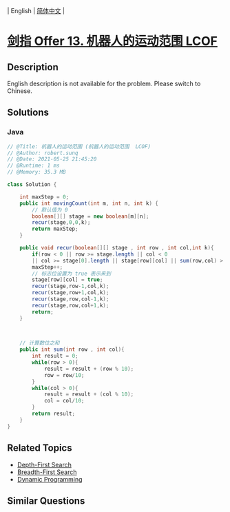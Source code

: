 
| English | [简体中文](README.md) |

# [剑指 Offer 13. 机器人的运动范围  LCOF](https://leetcode.cn//problems/ji-qi-ren-de-yun-dong-fan-wei-lcof/)

## Description

English description is not available for the problem. Please switch to Chinese.

## Solutions


### Java

```Java
// @Title: 机器人的运动范围 (机器人的运动范围  LCOF)
// @Author: robert.sunq
// @Date: 2021-05-25 21:45:20
// @Runtime: 1 ms
// @Memory: 35.3 MB

class Solution {

    int maxStep = 0;
    public int movingCount(int m, int n, int k) {
        // 默认值为 0
        boolean[][] stage = new boolean[m][n];
        recur(stage,0,0,k);  
        return maxStep;  
    }

    public void recur(boolean[][] stage , int row , int col,int k){
        if(row < 0 || row >= stage.length || col < 0 
        || col >= stage[0].length || stage[row][col] || sum(row,col) > k) return;
        maxStep++;
        // 标志位设置为 true 表示来到
        stage[row][col] = true;
        recur(stage,row-1,col,k);
        recur(stage,row+1,col,k);
        recur(stage,row,col-1,k);
        recur(stage,row,col+1,k);
        return;
    }
    


    // 计算数位之和
    public int sum(int row , int col){
        int result = 0;
        while(row > 0){
            result = result + (row % 10);
            row = row/10;
        }
        while(col > 0){
            result = result + (col % 10);
            col = col/10;
        }
        return result;
    }
}
```



## Related Topics

- [Depth-First Search](https://leetcode.cn//tag/depth-first-search)
- [Breadth-First Search](https://leetcode.cn//tag/breadth-first-search)
- [Dynamic Programming](https://leetcode.cn//tag/dynamic-programming)

## Similar Questions


